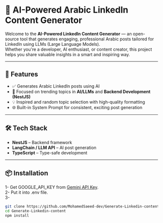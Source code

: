 # 🧠 AI-Powered Arabic LinkedIn Content Generator

Welcome to the **AI-Powered LinkedIn Content Generator** — an open-source tool that generates engaging, professional Arabic posts tailored for LinkedIn using LLMs (Large Language Models).  
Whether you're a developer, AI enthusiast, or content creator, this project helps you share valuable insights in a smart and inspiring way.

---

## 🚀 Features

- ✅ Generates Arabic LinkedIn posts using AI
- 🎯 Focused on trending topics in **AI/LLMs** and **Backend Development (NestJS)**
- 💡 Inspired and random topic selection with high-quality formatting
- 🌐 Built-in System Prompt for consistent, exciting post generation

---

## 🛠️ Tech Stack

- **NestJS** – Backend framework
- **LangChain / LLM API** – AI post generation
- **TypeScript** – Type-safe development

---

## 📦 Installation
1- Get GOOGLE_API_KEY from [Gemini API Key](https://aistudio.google.com/app/apikey). <br>
2- Put it into .env file. <br>
3-
```bash
git clone https://github.com/MohamedSaeed-dev/Generate-Linkedin-content.git
cd Generate-Linkedin-content
npm install

